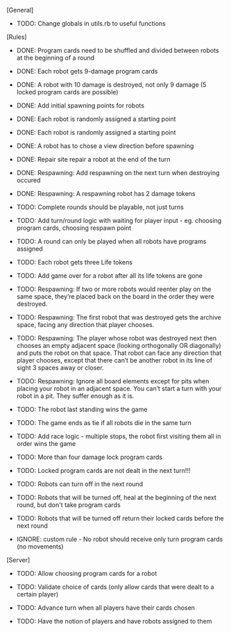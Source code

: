 [General]
* TODO: Change globals in utils.rb to useful functions

[Rules]
* DONE: Program cards need to be shuffled and divided between robots at the beginning of a round
* DONE: Each robot gets 9-damage program cards
* DONE: A robot with 10 damage is destroyed, not only 9 damage (5 locked program cards are possible)
* DONE: Add initial spawning points for robots
* DONE: Each robot is randomly assigned a starting point
* DONE: Each robot is randomly assigned a starting point
* DONE: A robot has to chose a view direction before spawning
* DONE: Repair site repair a robot at the end of the turn
* DONE: Respawning: Add respawning on the next turn when destroying occured
* DONE: Respawning: A respawning robot has 2 damage tokens

* TODO: Complete rounds should be playable, not just turns
* TODO: Add turn/round logic with waiting for player input - eg. choosing program cards, choosing respawn point
* TODO: A round can only be played when all robots have programs assigned

* TODO: Each robot gets three Life tokens
* TODO: Add game over for a robot after all its life tokens are gone

* TODO: Respawning: If two or more robots would reenter play on the same space, they’re placed back on the board in the order they were destroyed.
* TODO: Respawning: The first robot that was destroyed gets the archive space, facing any direction that player chooses.
* TODO: Respawning: The player whose robot was destroyed next then chooses an empty adjacent space (looking orthogonally OR diagonally) and puts the robot on that space. That robot can face any direction that player chooses, except that there can’t be another robot in its line of sight 3 spaces away or closer.
* TODO: Respawning: Ignore all board elements except for pits when placing your robot in an adjacent space. You can’t start a turn with your robot in a pit. They suffer enough as it is.

* TODO: The robot last standing wins the game
* TODO: The game ends as tie if all robots die in the same turn

* TODO: Add race logic - multiple stops, the robot first visiting them all in order wins the game

* TODO: More than four damage lock program cards
* TODO: Locked program cards are not dealt in the next turn!!!

* TODO: Robots can turn off in the next round
* TODO: Robots that will be turned off, heal at the beginning of the next round, but don't take program cards
* TODO: Robots that will be turned off return their locked cards before the next round

* IGNORE: custom rule - No robot should receive only turn program cards (no movements)

[Server]
* TODO: Allow choosing program cards for a robot
* TODO: Validate choice of cards (only allow cards that were dealt to a certain player)
* TODO: Advance turn when all players have their cards chosen

* TODO: Have the notion of players and have robots assigned to them


